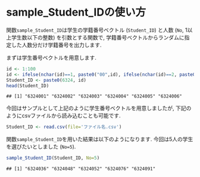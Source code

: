 sample_Student_IDの使い方
================

関数`sample_Student_ID`は学生の学籍番号ベクトル (`Student_ID`) と人数
(`No`, 1以上学生数以下の整数) を引数とする関数で,
学籍番号ベクトルからランダムに指定した人数分だけ学籍番号を出力します.

まずは学生番号ベクトルを用意します.

``` r
id <- 1:100
id <- ifelse(nchar(id)==1, paste0("00",id), ifelse(nchar(id)==2, paste0(0,id), as.character(id)))
Student_ID <- paste0(6324, id)
head(Student_ID)
```

    ## [1] "6324001" "6324002" "6324003" "6324004" "6324005" "6324006"

今回はサンプルとして上記のように学生番号ベクトルを用意しましたが,
下記のようにcsvファイルから読み込むことも可能です.

``` r
Student_ID <- read.csv(file='ファイル名.csv')
```

関数`sample_Student_ID`を用いた結果は以下のようになります.
今回は5人の学生を選びたいとしました (`No=5`).

``` r
sample_Student_ID(Student_ID, No=5)
```

    ## [1] "6324036" "6324048" "6324052" "6324076" "6324091"
